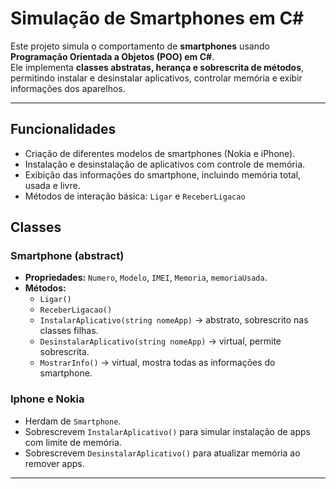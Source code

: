 # Simulação de Smartphones em C#

Este projeto simula o comportamento de **smartphones** usando **Programação Orientada a Objetos (POO) em C#**.  
Ele implementa **classes abstratas, herança e sobrescrita de métodos**, permitindo instalar e desinstalar aplicativos, controlar memória e exibir informações dos aparelhos.

---

## Funcionalidades

- Criação de diferentes modelos de smartphones (Nokia e iPhone).  
- Instalação e desinstalação de aplicativos com controle de memória.  
- Exibição das informações do smartphone, incluindo memória total, usada e livre.  
- Métodos de interação básica: `Ligar` e `ReceberLigacao`

## Classes

### Smartphone (abstract)

- **Propriedades:** `Numero`, `Modelo`, `IMEI`, `Memoria`, `memoriaUsada`.  
- **Métodos:**
  - `Ligar()`  
  - `ReceberLigacao()`  
  - `InstalarAplicativo(string nomeApp)` → abstrato, sobrescrito nas classes filhas.  
  - `DesinstalarAplicativo(string nomeApp)` → virtual, permite sobrescrita.  
  - `MostrarInfo()` → virtual, mostra todas as informações do smartphone.  

### Iphone e Nokia

- Herdam de `Smartphone`.  
- Sobrescrevem `InstalarAplicativo()` para simular instalação de apps com limite de memória.  
- Sobrescrevem `DesinstalarAplicativo()` para atualizar memória ao remover apps.

---
